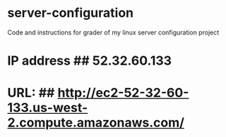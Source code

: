 # server-configuration
Code and instructions for grader of my linux server configuration project

# IP address ## 52.32.60.133
# URL: ## http://ec2-52-32-60-133.us-west-2.compute.amazonaws.com/
